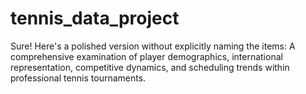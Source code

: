 # tennis_data_project
Sure! Here's a polished version without explicitly naming the items:  A comprehensive examination of player demographics, international representation, competitive dynamics, and scheduling trends within professional tennis tournaments.
